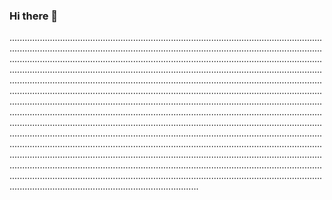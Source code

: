 ### Hi there 👋

...................................................................................................................................................................................................................................................................................................................................................................................................................................................................................................................................................................................................................................................................................................................................................................................................................................................................................................................................................................................................................................................................................................................................................................................................................................................................................................................................................................................................................................................................................................................................................................................................................................................................................................................................................................................................................................................................................